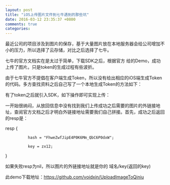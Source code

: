 ```yaml
---
layout: post
title: "iOS上传图片文件到七牛遇到的那些坑"
date: 2016-03-12 23:35:37 +0800
comments: true
categories: 
---
```

最近公司的项目涉及到图片的保存，基于大量图片放在本地服务器会给公司增加不小的压力，所以选择了云存储，对比之后选择了七牛。
<!--more-->
  七牛的官方文档实在是太过于简单，下载SDK之后，根据官方 给的Demo，成功上传了图片。只是token的生成过程有些波折。

由于七牛官方不提倡在客户端生成Token，所以没有给出相应的iOS端生成Token的代码。多方查找资料之后自己写了一个本地生成Token的方法如下：

有了token之后就引入SDK，如下操作即可实现上传：

一开始很纳闷，从放回信息中没有找到我们上传成功之后需要的图片的外链接地址，查阅官方文档之后才明白外链接地址需要我们自己拼接。首先，成功之后返回的resp是：

resp {

              hash = "FhweZwfJipE4P0K6Mm_QbC6P0dxW";

              key = zx12;

}

如果失败resp为nil，所以图片的外链接地址就是你的 域名/key(返回的key)

此demo下载地址：https://github.com/voidxin/UploadImageToQiniu